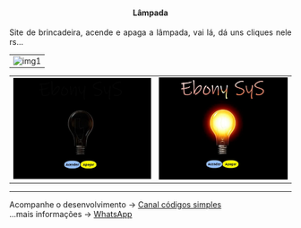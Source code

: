 <h4 align="center"> Lâmpada </h4>

<p align="justify">
Site de brincadeira, acende e apaga a lâmpada, vai lá,
dá uns cliques nele rs...
</p>

<table>
 <tr>
  <td>
   <img src="lampada/img/screen3.jpg"  title="img1">
  </td>
 </tr>
</table> 

<table>
 <tr>
  <td>
   <img src="lampada/img/screen1.jpg"  title="img1">
  </td>
  <td>
   <img src="lampada/img/screen2.jpg"  title="img2">
  </td>
 </tr>

</table>

<hr/>


Acompanhe o desenvolvimento → [Canal códigos simples](https://www.youtube.com/channel/UC8fRZfYGd21_D8DwuEcFuHw)
</br>...mais informações → <a href="https://api.whatsapp.com/send?phone=5511979714423">WhatsApp</a>

